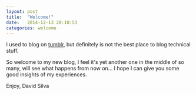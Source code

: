 ```yaml
---
layout: post
title:  "Welcome!"
date:   2014-12-13 20:10:53
categories: welcome
---
```


I used to blog on [tumblr](http://davidslv.tumblr.com/), but definitely is not
the best place to blog technical stuff.

So welcome to my new blog, I feel it's yet another one in the middle of so many,
will see what happens from now on... I hope I can give you some good insights of
my experiences.

Enjoy,
David Silva
